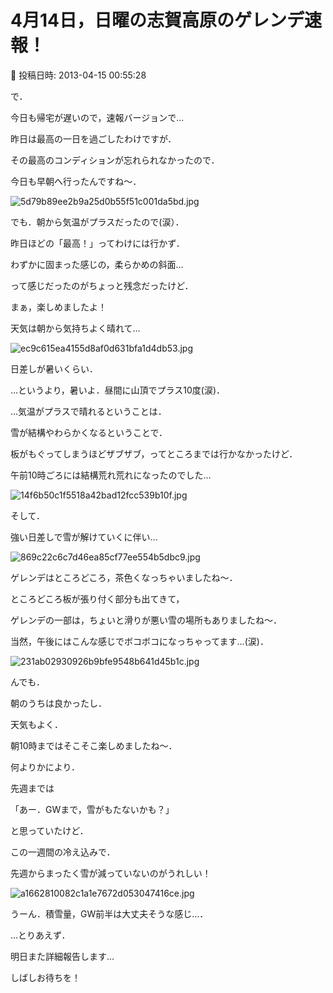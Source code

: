 # 4月14日，日曜の志賀高原のゲレンデ速報！

📅 投稿日時: 2013-04-15 00:55:28

で．


今日も帰宅が遅いので，速報バージョンで…





昨日は最高の一日を過ごしたわけですが．


その最高のコンディションが忘れられなかったので．


今日も早朝へ行ったんですね～．




![5d79b89ee2b9a25d0b55f51c001da5bd.jpg](images/5d79b89ee2b9a25d0b55f51c001da5bd.jpg)




でも．朝から気温がプラスだったので(涙）．


昨日ほどの「最高！」ってわけには行かず．


わずかに固まった感じの，柔らかめの斜面…


って感じだったのがちょっと残念だったけど．


まぁ，楽しめましたよ！





天気は朝から気持ちよく晴れて…




![ec9c615ea4155d8af0d631bfa1d4db53.jpg](images/ec9c615ea4155d8af0d631bfa1d4db53.jpg)




日差しが暑いくらい．


…というより，暑いよ．昼間に山頂でプラス10度(涙)．





…気温がプラスで晴れるということは．


雪が結構やわらかくなるということで．


板がもぐってしまうほどザブザブ，ってところまでは行かなかったけど．


午前10時ごろには結構荒れ荒れになったのでした…




![14f6b50c1f5518a42bad12fcc539b10f.jpg](images/14f6b50c1f5518a42bad12fcc539b10f.jpg)







そして．


強い日差しで雪が解けていくに伴い…




![869c22c6c7d46ea85cf77ee554b5dbc9.jpg](images/869c22c6c7d46ea85cf77ee554b5dbc9.jpg)




ゲレンデはところどころ，茶色くなっちゃいましたね～．


ところどころ板が張り付く部分も出てきて，


ゲレンデの一部は，ちょいと滑りが悪い雪の場所もありましたね～．





当然，午後にはこんな感じでボコボコになっちゃってます…(涙)．




![231ab02930926b9bfe9548b641d45b1c.jpg](images/231ab02930926b9bfe9548b641d45b1c.jpg)







んでも．


朝のうちは良かったし．


天気もよく．


朝10時まではそこそこ楽しめましたね～．





何よりかにより．


先週までは


「あー．GWまで，雪がもたないかも？」


と思っていたけど．


この一週間の冷え込みで．


先週からまったく雪が減っていないのがうれしい！




![a1662810082c1a1e7672d053047416ce.jpg](images/a1662810082c1a1e7672d053047416ce.jpg)




うーん．積雪量，GW前半は大丈夫そうな感じ…．





…とりあえず．


明日また詳細報告します…


しばしお待ちを！
